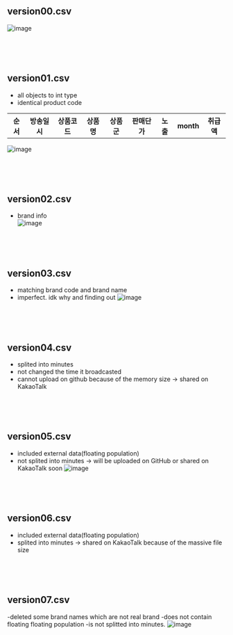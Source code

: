 ## version00.csv
![image](https://user-images.githubusercontent.com/56889151/91126872-fc1bd780-e6df-11ea-9a28-0356351e8f65.png)

<br><br><br>
## version01.csv
- all objects to int type
- identical product code  
<table>
  <tr>
    <th>순서</th>
    <th>방송일시</th>
    <th>상품코드</th>
    <th>상품명</th>
    <th>상품군</th>
    <th>판매단가</th>
    <th>노출</th>
    <th>month</th>
    <th>취급액</th>
</tr>
</table>

![image](https://user-images.githubusercontent.com/52376448/91631930-643c2780-ea18-11ea-87f7-70b40df53504.png)

<br><br><br>
## version02.csv
- brand info  
![image](https://user-images.githubusercontent.com/52376448/91631952-8d5cb800-ea18-11ea-8873-54959da6bbf4.png)

<br><br><br>
## version03.csv
- matching brand code and brand name
- imperfect. idk why and finding out
![image](https://user-images.githubusercontent.com/52376448/92242566-efc32600-eefa-11ea-9a87-d329590bf804.png)

<br><br><br>
## version04.csv
- splited into minutes
- not changed the time it broadcasted
- cannot upload on github because of the memory size -> shared on KakaoTalk

<br><br><br>
## version05.csv
- included external data(floating population)
- not splited into minutes -> will be uploaded on GitHub or shared on KakaoTalk soon
![image](https://user-images.githubusercontent.com/52376448/92242630-09fd0400-eefb-11ea-8500-1e994839965a.png)

<br><br><br>
## version06.csv
- included external data(floating population)
- splited into minutes -> shared on KakaoTalk because of the massive file size

<br><br><br>
## version07.csv
-deleted some brand names which are not real brand
-does not contain floating floating population
-is not splitted into minutes.
![image](https://user-images.githubusercontent.com/52376448/92242675-1e410100-eefb-11ea-8977-31c5306ca820.png)
